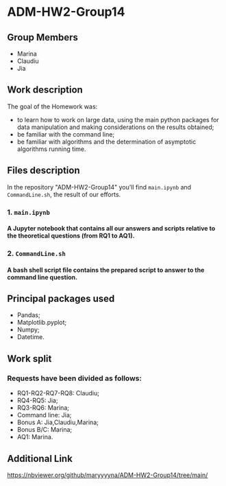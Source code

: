 # ADM-HW2-Group14

## Group Members
* Marina
* Claudiu 
* Jia 

## Work description
The goal of the Homework was:

* to learn how to work on large data, using the main python packages for data manipulation and making considerations on the results obtained;
* be familiar with the command line;
* be familiar with algorithms and the determination of asymptotic algorithms running time.

## Files description
In the repository  "ADM-HW2-Group14" you'll find `main.ipynb` and `CommandLine.sh`, the result of our efforts.

### 1. `main.ipynb`

#### A Jupyter notebook that contains all our answers and scripts relative to the theoretical questions (from RQ1 to AQ1). 

### 2. `CommandLine.sh`

#### A bash shell script file contains the prepared script to answer to the command line question.

## Principal packages used
* Pandas;
* Matplotlib.pyplot;
* Numpy;
* Datetime.

## Work split
### Requests have been divided as follows: 
* RQ1-RQ2-RQ7-RQ8: Claudiu; 
* RQ4-RQ5: Jia;
* RQ3-RQ6: Marina;
* Command line: Jia;
* Bonus A: Jia,Claudiu,Marina; 
* Bonus B/C: Marina; 
* AQ1: Marina.

## Additional Link
https://nbviewer.org/github/maryyyyna/ADM-HW2-Group14/tree/main/
